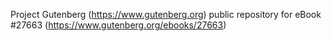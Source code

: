Project Gutenberg (https://www.gutenberg.org) public repository for eBook #27663 (https://www.gutenberg.org/ebooks/27663)

